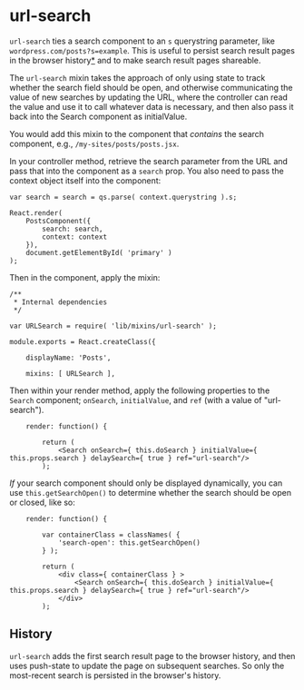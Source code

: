 url-search
=============

`url-search` ties a search component to an `s` querystring parameter, like `wordpress.com/posts?s=example`. This is useful to persist search result pages in the browser history[*](#history) and to make search result pages shareable.

The `url-search` mixin takes the approach of only using state to track whether the search field should be open, and otherwise communicating the value of new searches by updating the URL, where the controller can read the value and use it to call whatever data is necessary, and then also pass it back into the Search component as initialValue.

You would add this mixin to the component that _contains_ the search component, e.g., `/my-sites/posts/posts.jsx`.

In your controller method, retrieve the search parameter from the URL and pass that into the component as a `search` prop. You also need to pass the context object itself into the component:

```
var search = search = qs.parse( context.querystring ).s;

React.render(
	PostsComponent({
		search: search,
		context: context
	}),
	document.getElementById( 'primary' )
);
```

Then in the component, apply the mixin:

```
/**
 * Internal dependencies
 */

var URLSearch = require( 'lib/mixins/url-search' );

module.exports = React.createClass({

	displayName: 'Posts',

	mixins: [ URLSearch ],
```

Then within your render method, apply the following properties to the `Search` component; `onSearch`, `initialValue`, and `ref` (with a value of "url-search").

```
	render: function() {

		return (
			<Search onSearch={ this.doSearch } initialValue={ this.props.search } delaySearch={ true } ref="url-search"/>
		);
```

_If_ your search component should only be displayed dynamically, you can use `this.getSearchOpen()` to determine whether the search should be open or closed, like so:

```
	render: function() {

		var containerClass = classNames( {
			'search-open': this.getSearchOpen()
		} );

		return (
			<div class={ containerClass } >
				<Search onSearch={ this.doSearch } initialValue={ this.props.search } delaySearch={ true } ref="url-search"/>
			</div>
		);
```

## History
`url-search` adds the first search result page to the browser history, and then uses push-state to update the page on subsequent searches. So only the most-recent search is persisted in the browser's history.

